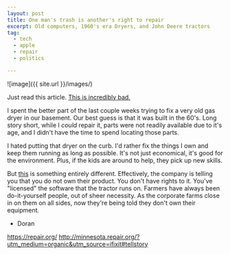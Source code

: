 ```yaml
---
layout: post
title: One man's trash is another's right to repair
excerpt: Old computers, 1960's era Dryers, and John Deere tractors
tag:
  - tech
  - apple
  - repair
  - politics

---
```


![image]({{ site.url }}/images/)

Just read this article. [This is incredibly bad.][05a4bd0b]

  [05a4bd0b]: http://boingboing.net/2017/04/22/drm-eschatology.html "John Deere just told the copyright office that only corporations can own property, humans can only license it"

I spent the better part of the last couple weeks trying to fix a very old gas dryer in our basement. Our best guess is that it was built in the 60's. Long story short, while I *could* repair it, parts were not readily available due to it's age, and I didn't have the time to spend locating those parts.

I hated putting that dryer on the curb. I'd rather fix the things I own and keep them running as long as possible. It's not just economical, it's good for the environment. Plus, if the kids are around to help, they pick up new skills.

But [this][05a4bd0b] is something entirely different. Effectively, the company is telling you that you do not own their product. You don't have rights to it. You've "licensed" the software that the tractor runs on. Farmers have always been do-it-yourself people, out of sheer necessity. As the corporate farms close in on them on all sides, now they're being told they don't own their equipment. 

- Doran


https://repair.org/
http://minnesota.repair.org/?utm_medium=organic&utm_source=ifixit#tellstory
